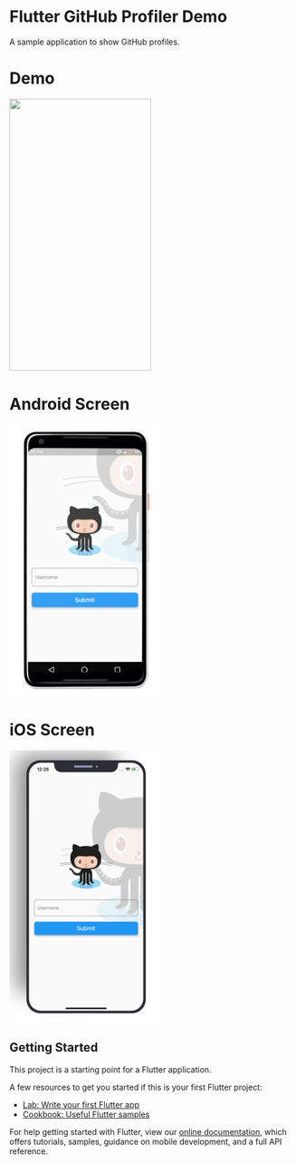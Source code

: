 # Flutter GitHub Profiler Demo

A sample application to show GitHub profiles. 

# Demo
<img height="480px" width="250px" src="https://github.com/flutter-devs/flutter_github_profiler/blob/master/screens/demo.gif">



# Android Screen
<img height="480px" src="https://github.com/flutter-devs/flutter_github_profiler/blob/master/screens/android1.png"> 


# iOS Screen
<img height="480px" src="https://github.com/flutter-devs/flutter_github_profiler/blob/master/screens/iphone1.png">


## Getting Started

This project is a starting point for a Flutter application.

A few resources to get you started if this is your first Flutter project:

- [Lab: Write your first Flutter app](https://flutter.dev/docs/get-started/codelab)
- [Cookbook: Useful Flutter samples](https://flutter.dev/docs/cookbook)

For help getting started with Flutter, view our 
[online documentation](https://flutter.dev/docs), which offers tutorials, 
samples, guidance on mobile development, and a full API reference.
